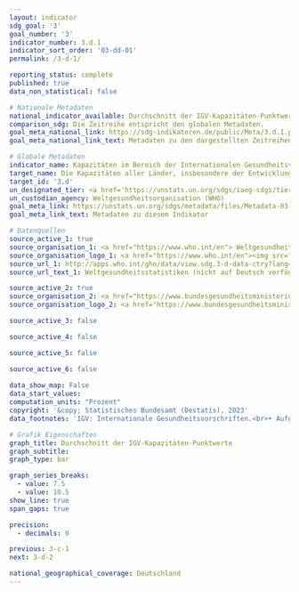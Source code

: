 ```yaml
---
layout: indicator    
sdg_goal: '3'    
goal_number: '3'    
indicator_number: 3.d.1    
indicator_sort_order: '03-dd-01'    
permalink: /3-d-1/    

reporting_status: complete    
published: true    
data_non_statistical: false    

# Nationale Metadaten    
national_indicator_available: Durchschnitt der IGV-Kapazitäten-Punktwerte    
comparison_sdg: Die Zeitreihe entspricht den globalen Metadaten.    
goal_meta_national_link: https://sdg-indikatoren.de/public/Meta/3.d.1.pdf
goal_meta_national_link_text: Metadaten zu den dargestellten Zeitreihen    

# Globale Metadaten    
indicator_name: Kapazitäten im Bereich der Internationalen Gesundheitsvorschriften (IGV) und der Gesundheitsnotfallvorsorge    
target_name: Die Kapazitäten aller Länder, insbesondere der Entwicklungsländer, in den Bereichen Frühwarnung, Risikominderung und Management nationaler und globaler Gesundheitsrisiken stärken    
target_id: '3.d'    
un_designated_tier: <a href='https://unstats.un.org/sdgs/iaeg-sdgs/tier-classification/' title='Klicken Sie hier um weitere Informationen zur UN-Tier-Klassifikation zu erhalten.'  target='_blank'>Tier I</a>    
un_custodian_agency: Weltgesundheitsorganisation (WHO)    
goal_meta_link: https://unstats.un.org/sdgs/metadata/files/Metadata-03-0D-01.pdf    
goal_meta_link_text: Metadaten zu diesem Indikator        

# Datenquellen
source_active_1: true
source_organisation_1: <a href="https://www.who.int/en"> Weltgesundheitsorganisation (WHO) </a>
source_organisation_logo_1: <a href="https://www.who.int/en"><img src="https://g205sdgs.github.io/sdg-indicators/public/OrgImgDe/who.png" alt="Logo who" style="height:60px; width:148px"/></a>
source_url_1: http://apps.who.int/gho/data/view.sdg.3-d-data-ctry?lang=en
source_url_text_1: Weltgesundheitsstatistiken (nicht auf Deutsch verfügbar)

source_active_2: true
source_organisation_2: <a href="https://www.bundesgesundheitsministerium.de/"> Bundesministerium für Gesundheit (BMG) </a>
source_organisation_logo_2: <a href="https://www.bundesgesundheitsministerium.de/"><img src="https://g205sdgs.github.io/sdg-indicators/public/OrgImgDe/bmg.png" alt="Logo bmg" style="height:60px; width:148px"/></a>

source_active_3: false

source_active_4: false

source_active_5: false

source_active_6: false
    
data_show_map: False    
data_start_values:     
computation_units: "Prozent"    
copyright: '&copy; Statistisches Bundesamt (Destatis), 2023'    
data_footnotes: 'IGV: Internationale Gesundheitsvorschriften.<br>• Aufgrund methodischer Änderungen sind die Ergebnisse ab 2018 und ab 2021 jeweils nur eingeschränkt mit den Vorjahren vergleichbar.'    

# Grafik Eigenschaften    
graph_title: Durchschnitt der IGV-Kapazitäten-Punktwerte
graph_subtitle:     
graph_type: bar    

graph_series_breaks:
  - value: 7.5
  - value: 10.5
show_line: true
span_gaps: true

precision:
  - decimals: 0    

previous: 3-c-1    
next: 3-d-2    

national_geographical_coverage: Deutschland    
---
```


<span></span>
